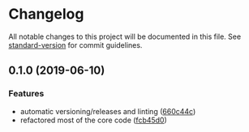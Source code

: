 # Changelog

All notable changes to this project will be documented in this file. See [standard-version](https://github.com/conventional-changelog/standard-version) for commit guidelines.

## 0.1.0 (2019-06-10)


### Features

* automatic versioning/releases and linting ([660c44c](https://github.com/shadxx7/elections-frontend/commit/660c44c))
* refactored most of the core code ([fcb45d0](https://github.com/shadxx7/elections-frontend/commit/fcb45d0))
